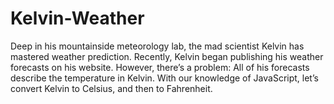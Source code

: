 # Kelvin-Weather
Deep in his mountainside meteorology lab, the mad scientist Kelvin has mastered weather prediction.  Recently, Kelvin began publishing his weather forecasts on his website. However, there’s a problem: All of his forecasts describe the temperature in Kelvin.  With our knowledge of JavaScript, let’s convert Kelvin to Celsius, and then to Fahrenheit.
